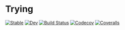 # Trying

[![Stable](https://img.shields.io/badge/docs-stable-blue.svg)](https://tkf.github.io/Trying.jl/stable)
[![Dev](https://img.shields.io/badge/docs-dev-blue.svg)](https://tkf.github.io/Trying.jl/dev)
[![Build Status](https://travis-ci.com/tkf/Trying.jl.svg?branch=master)](https://travis-ci.com/tkf/Trying.jl)
[![Codecov](https://codecov.io/gh/tkf/Trying.jl/branch/master/graph/badge.svg)](https://codecov.io/gh/tkf/Trying.jl)
[![Coveralls](https://coveralls.io/repos/github/tkf/Trying.jl/badge.svg?branch=master)](https://coveralls.io/github/tkf/Trying.jl?branch=master)
